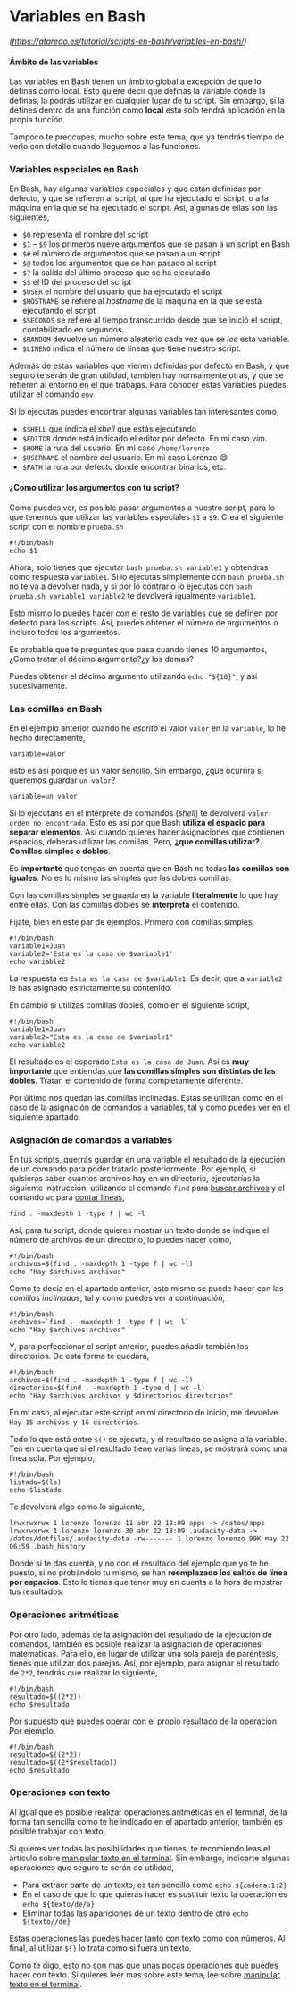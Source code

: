# Variables en Bash
_(https://atareao.es/tutorial/scripts-en-bash/variables-en-bash/)_

#### Ámbito de las variables

Las variables en Bash tienen un ámbito global a excepción de que lo definas como local. Esto quiere decir que definas la variable donde la definas, la podrás utilizar en cualquier lugar de tu script. Sin embargo, si la defines dentro de una función como **local** esta solo tendrá aplicación en la propia función.

Tampoco te preocupes, mucho sobre este tema, que ya tendrás tiempo de verlo con detalle cuando lleguemos a las funciones.

### Variables especiales en Bash

En Bash, hay algunas variables especiales y que están definidas por defecto, y que se refieren al script, al que ha ejecutado el script, o a la máquina en la que se ha ejecutado el script. Así, algunas de ellas son las siguientes,

*   `$0` representa el nombre del script
*   `$1` – `$9` los primeros nueve argumentos que se pasan a un script en Bash
*   `$#` el número de argumentos que se pasan a un script
*   `$@` todos los argumentos que se han pasado al script
*   `$?` la salida del último proceso que se ha ejecutado
*   `$$` el ID del proceso del script
*   `$USER` el nombre del usuario que ha ejecutado el script
*   `$HOSTNAME` se refiere al _hostname_ de la máquina en la que se está ejecutando el script
*   `$SECONDS` se refiere al tiempo transcurrido desde que se inició el script, contabilizado en segundos.
*   `$RANDOM` devuelve un número aleatorio cada vez que se _lee_ esta variable.
*   `$LINENO` indica el número de líneas que tiene nuestro script.

Además de estas variables que vienen definidas por defecto en Bash, y que seguro te serán de gran utilidad, también hay normalmente otras, y que se refieren al entorno en el que trabajas. Para conocer estas variables puedes utilizar el comando `env`

Si lo ejecutas puedes encontrar algunas variables tan interesantes como,

*   `$SHELL` que indica el _shell_ que estás ejecutando
*   `$EDITOR` donde está indicado el editor por defecto. En mi caso _vim_.
*   `$HOME` la ruta del usuario. En mi caso `/home/lorenzo`
*   `$USERNAME` el nombre del usuario. En mi caso Lorenzo 😄
*   `$PATH` la ruta por defecto donde encontrar binarios, etc.

#### ¿Como utilizar los argumentos con tu script?

Como puedes ver, es posible pasar argumentos a nuestro script, para lo que tenemos que utilizar las variables especiales `$1` a `$9`. Crea el siguiente script con el nombre `prueba.sh`

    #!/bin/bash
    echo $1
    

Ahora, solo tienes que ejecutar `bash prueba.sh variable1` y obtendras como respuesta `variable1`. Si lo ejecutas simplemente con `bash prueba.sh` no te va a devolver nada, y si por lo contrario lo ejecutas con `bash prueba.sh variable1 variable2` te devolverá igualmente `variable1`.

Esto mismo lo puedes hacer con el resto de variables que se definen por defecto para los scripts. Así, puedes obtener el número de argumentos o incluso todos los argumentos.

Es probable que te preguntes que pasa cuando tienes 10 argumentos, ¿Como tratar el décimo argumento?¿y los demas?

Puedes obtener el décimo argumento utilizando `echo "${10}"`, y así sucesivamente.

### Las comillas en Bash

En el ejemplo anterior cuando he _escrito_ el valor `valor` en la `variable`, lo he hecho directamente,

    variable=valor
    

esto es así porque es un valor sencillo. Sin embargo, ¿que ocurrirá si queremos guardar `un valor`?

    variable=un valor
    

Si lo ejecutans en el intérprete de comandos (_shell_) te devolverá `valor: orden no encontrada`. Esto es así por que Bash **utiliza el espacio para separar elementos**. Así cuando quieres hacer asignaciones que contienen espacios, deberás utilizar las comillas. Pero, **¿que comillas utilizar?**. **Comillas simples o dobles**.

Es **importante** que tengas en cuenta que en Bash no todas **las comillas son iguales**. No es lo mismo las simples que las dobles comillas.

Con las comillas simples se guarda en la variable **literalmente** lo que hay entre ellas. Con las comillas dobles se **interpreta** el contenido.

Fíjate, bien en este par de ejemplos. Primero con comillas simples,

    #!/bin/bash
    variable1=Juan
    variable2='Esta es la casa de $variable1'
    echo variable2
    

La respuesta es `Esta es la casa de $variable1`. Es decir, que a `variable2` le has asignado estrictamente su contenido.

En cambio si utilizas comillas dobles, como en el siguiente script,

    #!/bin/bash
    variable1=Juan
    variable2="Esta es la casa de $variable1"
    echo variable2
    

El resultado es el esperado `Esta es la casa de Juan`. Así es **muy importante** que entiendas que **las comillas simples son distintas de las dobles**. Tratan el contenido de forma completamente diferente.

Por último nos quedan las comillas inclinadas. Estas se utilizan como en el caso de la asignación de comandos a variables, tal y como puedes ver en el siguiente apartado.

### Asignación de comandos a variables

En tus scripts, querrás guardar en una variable el resultado de la ejecución de un comando para poder tratarlo posteriormente. Por ejemplo, si quisieras saber cuantos archivos hay en un directorio, ejecutarías la siguiente instrucción, utilizando el comando `find` para [buscar archivos](https://atareao.es/tutorial/terminal/buscar-archivos-en-el-terminal/) y el comando `wc` para [contar líneas](https://atareao.es/tutorial/terminal/procesar-texto-con-head-tail-cat-split/),

    find . -maxdepth 1 -type f | wc -l
    

Así, para tu script, donde quieres mostrar un texto donde se indique el número de archivos de un directorio, lo puedes hacer como,

    #!/bin/bash
    archivos=$(find . -maxdepth 1 -type f | wc -l)
    echo "Hay $archivos archivos"
    

Como te decía en el apartado anterior, esto mismo se puede hacer con las _comillas inclinadas_, tal y como puedes ver a continuación,

    #!/bin/bash
    archivos=`find . -maxdepth 1 -type f | wc -l`
    echo "Hay $archivos archivos"
    

Y, para perfeccionar el script anterior, puedes añadir también los directorios. De esta forma te quedará,

    #!/bin/bash
    archivos=$(find . -maxdepth 1 -type f | wc -l)
    directorios=$(find . -maxdepth 1 -type d | wc -l)
    echo "Hay $archivos archivos y $directorios directorios"
    

En mi caso, al ejecutar este script en mi directorio de inicio, me devuelve `Hay 15 archivos y 16 directorios`.

Todo lo que está entre `$()` se ejecuta, y el resultado se asigna a la variable. Ten en cuenta que si el resultado tiene varias líneas, se mostrará como una línea sola. Por ejemplo,

    #!/bin/bash
    listado=$(ls)
    echo $listado
    

Te devolverá algo como lo siguiente,

    lrwxrwxrwx 1 lorenzo lorenzo 11 abr 22 18:09 apps -> /datos/apps lrwxrwxrwx 1 lorenzo lorenzo 30 abr 22 18:09 .audacity-data -> /datos/dotfiles/.audacity-data -rw------- 1 lorenzo lorenzo 99K may 22 06:59 .bash_history 
    

Donde si te das cuenta, y no con el resultado del ejemplo que yo te he puesto, si no probándolo tu mismo, se han **reemplazado los saltos de línea por espacios**. Esto lo tienes que tener muy en cuenta a la hora de mostrar tus resultados.

### Operaciones aritméticas

Por otro lado, además de la asignación del resultado de la ejecución de comandos, también es posible realizar la asignación de operaciones matemáticas. Para ello, en lugar de utilizar una sola pareja de paréntesis, tienes que utilizar dos parejas. Así, por ejemplo, para asignar el resultado de `2*2`, tendrás que realizar lo siguiente,

    #!/bin/bash
    resultado=$((2*2))
    echo $resultado
    

Por supuesto que puedes operar con el propio resultado de la operación. Por ejemplo,

    #!/bin/bash
    resultado=$((2*2))
    resultado=$((2*$resultado))
    echo $resultado
    

### Operaciones con texto

Al igual que es posible realizar operaciones aritméticas en el terminal, de la forma tan sencilla como te he indicado en el apartado anterior, también es posible trabajar con texto.

Si quieres ver todas las posibilidades que tienes, te recomiendo leas el artículo sobre [manipular texto en el terminal](https://atareao.es/como/manipulando-texto-en-el-terminal/). Sin embargo, indicarte algunas operaciones que seguro te serán de utilidad,

*   Para extraer parte de un texto, es tan sencillo como `echo ${cadena:1:2}`
*   En el caso de que lo que quieras hacer es sustituir texto la operación es `echo ${texto/de/a}`
*   Eliminar todas las apariciones de un texto dentro de otro `echo ${texto//de}`

Estas operaciones las puedes hacer tanto con texto como con números. Al final, al utilizar `${}` lo trata como si fuera un texto.

Como te digo, esto no son mas que unas pocas operaciones que puedes hacer con texto. Si quieres leer mas sobre este tema, lee sobre [manipular texto en el terminal](https://atareao.es/como/manipulando-texto-en-el-terminal/).